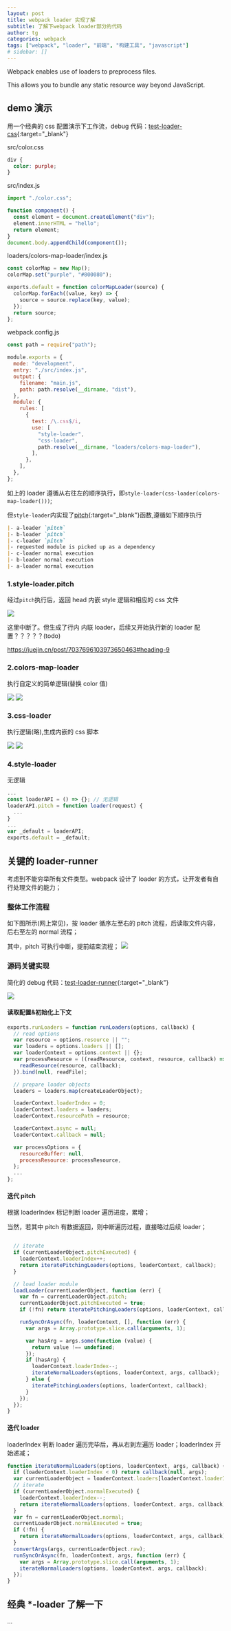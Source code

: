 ```yaml
---
layout: post
title: webpack loader 实现了解
subtitle: 了解下webpack loader部分的代码
author: tg
categories: webpack
tags: ["webpack", "loader", "前端", "构建工具", "javascript"]
# sidebar: []
---
```


Webpack enables use of loaders to preprocess files.

This allows you to bundle any static resource way beyond JavaScript.

## demo 演示

用一个经典的 css 配置演示下工作流，debug 代码：[test-loader-css](https://github.com/tggcs/test-webpack/tree/loader-css){:target="\_blank"}

src/color.css

```css
div {
  color: purple;
}
```

src/index.js

```js
import "./color.css";

function component() {
  const element = document.createElement("div");
  element.innerHTML = "hello";
  return element;
}
document.body.appendChild(component());
```

loaders/colors-map-loader/index.js

```js
const colorMap = new Map();
colorMap.set("purple", "#800080");

exports.default = function colorMapLoader(source) {
  colorMap.forEach((value, key) => {
    source = source.replace(key, value);
  });
  return source;
};
```

webpack.config.js

```js
const path = require("path");

module.exports = {
  mode: "development",
  entry: "./src/index.js",
  output: {
    filename: "main.js",
    path: path.resolve(__dirname, "dist"),
  },
  module: {
    rules: [
      {
        test: /\.css$/i,
        use: [
          "style-loader",
          "css-loader",
          path.resolve(__dirname, "loaders/colors-map-loader"),
        ],
      },
    ],
  },
};
```

如上的 loader 遵循从右往左的顺序执行，即`style-loader(css-loader(colors-map-loader()))`;

但`style-loader`内实现了[pitch](https://webpack.js.org/api/loaders/#pitching-loader){:target="\_blank"}函数,遵循如下顺序执行

```md
|- a-loader `pitch`
|- b-loader `pitch`
|- c-loader `pitch`
|- requested module is picked up as a dependency
|- c-loader normal execution
|- b-loader normal execution
|- a-loader normal execution
```

### 1.style-loader.pitch

经过`pitch`执行后，返回 head 内嵌 style 逻辑和相应的 css 文件

<img src="/images/2023-03-03/1.jpg" >

这里中断了。但生成了行内 内联 loader，后续又开始执行新的 loader 配置？？？？？(todo)

https://juejin.cn/post/7037696103973650463#heading-9

### 2.colors-map-loader

执行自定义的简单逻辑(替换 color 值)

<img src="/images/2023-03-03/2.jpg" >
<img src="/images/2023-03-03/3.jpg" >

### 3.css-loader

执行逻辑(略),生成内嵌的 css 脚本

<img src="/images/2023-03-03/4.jpg" >
<img src="/images/2023-03-03/5.jpg" >

### 4.style-loader

无逻辑

```js
...
const loaderAPI = () => {}; // 无逻辑
loaderAPI.pitch = function loader(request) {
  ...
}
...
var _default = loaderAPI;
exports.default = _default;
```

## 关键的 loader-runner

考虑到不能穷举所有文件类型。webpack 设计了 loader 的方式，让开发者有自行处理文件的能力；

### 整体工作流程

如下图所示(网上常见)，按 loader 循序左至右的 pitch 流程，后读取文件内容，后右至左的 normal 流程；

其中，pitch 可执行中断，提前结束流程；
<img src="/images/2023-03-03/6.jpg" >

### 源码关键实现

简化的 debug 代码：[test-loader-runner](https://github.com/tggcs/test-webpack/tree/loader-runner){:target="\_blank"}

<img src="/images/2023-03-03/7.jpg" >

#### 读取配置&初始化上下文

```js
exports.runLoaders = function runLoaders(options, callback) {
  // read options
  var resource = options.resource || "";
  var loaders = options.loaders || [];
  var loaderContext = options.context || {};
  var processResource = ((readResource, context, resource, callback) => {
    readResource(resource, callback);
  }).bind(null, readFile);

  // prepare loader objects
  loaders = loaders.map(createLoaderObject);

  loaderContext.loaderIndex = 0;
  loaderContext.loaders = loaders;
  loaderContext.resourcePath = resource;

  loaderContext.async = null;
  loaderContext.callback = null;

  var processOptions = {
    resourceBuffer: null,
    processResource: processResource,
  };
  ...
};
```

#### 迭代 pitch

根据 loaderIndex 标记判断 loader 遍历进度，累增；

当然，若其中 pitch 有数据返回，则中断遍历过程，直接略过后续 loader；

```js

  // iterate
  if (currentLoaderObject.pitchExecuted) {
    loaderContext.loaderIndex++;
    return iteratePitchingLoaders(options, loaderContext, callback);
  }

  // load loader module
  loadLoader(currentLoaderObject, function (err) {
    var fn = currentLoaderObject.pitch;
    currentLoaderObject.pitchExecuted = true;
    if (!fn) return iteratePitchingLoaders(options, loaderContext, callback);

    runSyncOrAsync(fn, loaderContext, [], function (err) {
      var args = Array.prototype.slice.call(arguments, 1);

      var hasArg = args.some(function (value) {
        return value !== undefined;
      });
      if (hasArg) {
        loaderContext.loaderIndex--;
        iterateNormalLoaders(options, loaderContext, args, callback);
      } else {
        iteratePitchingLoaders(options, loaderContext, callback);
      }
    });
  });
}
```

#### 迭代 loader

loaderIndex 判断 loader 遍历完毕后，再从右到左遍历 loader；loaderIndex 开始递减；

```js
function iterateNormalLoaders(options, loaderContext, args, callback) {
  if (loaderContext.loaderIndex < 0) return callback(null, args);
  var currentLoaderObject = loaderContext.loaders[loaderContext.loaderIndex];
  // iterate
  if (currentLoaderObject.normalExecuted) {
    loaderContext.loaderIndex--;
    return iterateNormalLoaders(options, loaderContext, args, callback);
  }
  var fn = currentLoaderObject.normal;
  currentLoaderObject.normalExecuted = true;
  if (!fn) {
    return iterateNormalLoaders(options, loaderContext, args, callback);
  }
  convertArgs(args, currentLoaderObject.raw);
  runSyncOrAsync(fn, loaderContext, args, function (err) {
    var args = Array.prototype.slice.call(arguments, 1);
    iterateNormalLoaders(options, loaderContext, args, callback);
  });
}
```

## 经典 \*-loader 了解一下

...
